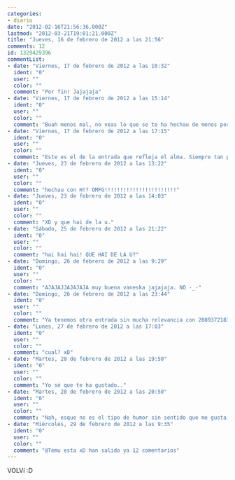```yaml
---
categories:
- diario
date: "2012-02-16T21:56:36.000Z"
lastmod: "2012-03-21T19:01:21.000Z"
title: "Jueves, 16 de febrero de 2012 a las 21:56"
comments: 12
id: 1329429396
commentList:
- date: "Viernes, 17 de febrero de 2012 a las 10:32"
  ident: "0"
  user: ""
  color: ""
  comment: "Por fin! Jajajaja"
- date: "Viernes, 17 de febrero de 2012 a las 15:14"
  ident: "0"
  user: ""
  color: ""
  comment: "Buah menos mal, no veas lo que se te ha hechau de menos por aqui."
- date: "Viernes, 17 de febrero de 2012 a las 17:15"
  ident: "0"
  user: ""
  color: ""
  comment: "Este es el de la entrada que refleja el alma. Siempre tan preciso."
- date: "Jueves, 23 de febrero de 2012 a las 13:22"
  ident: "0"
  user: ""
  color: ""
  comment: "hechau con H!? OMFG!!!!!!!!!!!!!!!!!!!!!!!"
- date: "Jueves, 23 de febrero de 2012 a las 14:03"
  ident: "0"
  user: ""
  color: ""
  comment: "XD y que hai de la u."
- date: "Sábado, 25 de febrero de 2012 a las 21:22"
  ident: "0"
  user: ""
  color: ""
  comment: "hai hai hai! QUE HAI DE LA U?"
- date: "Domingo, 26 de febrero de 2012 a las 9:29"
  ident: "0"
  user: ""
  color: ""
  comment: "AJAJAJJAJAJAJA muy buena vaneska jajajaja. NO -_-"
- date: "Domingo, 26 de febrero de 2012 a las 23:44"
  ident: "0"
  user: ""
  color: ""
  comment: "Ya tenemos otra entrada sin mucha relevancia con 208937218361273 comentarios xD"
- date: "Lunes, 27 de febrero de 2012 a las 17:03"
  ident: "0"
  user: ""
  color: ""
  comment: "cual? xD"
- date: "Martes, 28 de febrero de 2012 a las 19:50"
  ident: "0"
  user: ""
  color: ""
  comment: "Yo sé que te ha gustado.."
- date: "Martes, 28 de febrero de 2012 a las 20:50"
  ident: "0"
  user: ""
  color: ""
  comment: "Nah, esque no es el tipo de humor sin sentido que me gusta, no sé le falta algo..."
- date: "Miércoles, 29 de febrero de 2012 a las 9:35"
  ident: "0"
  user: ""
  color: ""
  comment: "@Temu esta xD han salido ya 12 comentarios"
---
```


VOLVí :D